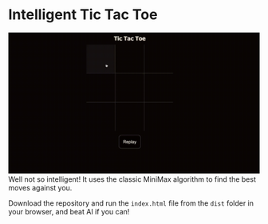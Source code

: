 # Intelligent Tic Tac Toe
![Intelligent TicTacToe](./images/tictactoe.gif)
Well not so intelligent! It uses the classic MiniMax algorithm to find the best moves against you.

Download the repository and run the `index.html` file from the `dist` folder in your browser, and beat
AI if you can!